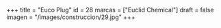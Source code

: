 +++
title = "Euco Plug"
id = 28
marcas = ["Euclid Chemical"]
draft = false
imagen = "/images/construccion/29.jpg"
+++

<!--more-->